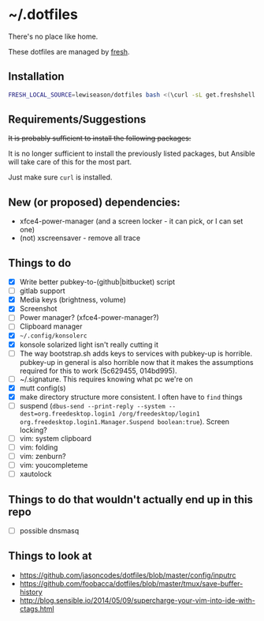 # ~/.dotfiles

There's no place like home.

These dotfiles are managed by [fresh].

## Installation

``` sh
FRESH_LOCAL_SOURCE=lewiseason/dotfiles bash <(\curl -sL get.freshshell.com)
```

## Requirements/Suggestions

~~It is probably sufficient to install the following packages:~~

It is no longer sufficient to install the previously listed packages,
but Ansible will take care of this for the most part.

Just make sure `curl` is installed.

## New (or proposed) dependencies:

* xfce4-power-manager (and a screen locker - it can pick, or I can set one)
* (not) xscreensaver - remove all trace

## Things to do

- [x] Write better pubkey-to-(github|bitbucket) script
- [ ] gitlab support
- [x] Media keys (brightness, volume)
- [x] Screenshot
- [ ] Power manager? (xfce4-power-manager?)
- [ ] Clipboard manager
- [x] `~/.config/konsolerc`
- [x] konsole solarized light isn't really cutting it
- [ ] The way bootstrap.sh adds keys to services with pubkey-up is horrible.
      pubkey-up in general is also horrible now that it makes the assumptions
      required for this to work (5c629455, 014bd995).
- [ ] ~/.signature. This requires knowing what pc we're on
- [x] mutt config(s)
- [x] make directory structure more consistent. I often have to `find` things
- [ ] suspend (`dbus-send --print-reply --system --dest=org.freedesktop.login1 /org/freedesktop/login1 org.freedesktop.login1.Manager.Suspend boolean:true`). Screen locking?
- [ ] vim: system clipboard
- [ ] vim: folding
- [ ] vim: zenburn?
- [ ] vim: youcompleteme
- [ ] xautolock

## Things to do that wouldn't actually end up in this repo

- [ ] possible dnsmasq

## Things to look at

* https://github.com/jasoncodes/dotfiles/blob/master/config/inputrc
* https://github.com/foobacca/dotfiles/blob/master/tmux/save-buffer-history
* http://blog.sensible.io/2014/05/09/supercharge-your-vim-into-ide-with-ctags.html

[fresh]: http://freshshell.com
